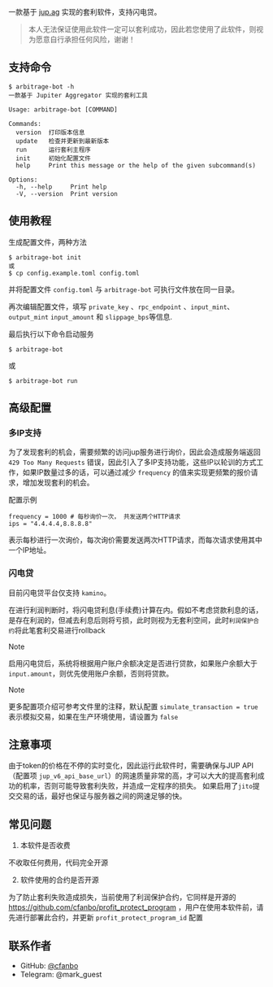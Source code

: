 一款基于 [jup.ag](https://jup.ag/) 实现的套利软件，支持闪电贷。

> 本人无法保证使用此软件一定可以套利成功，因此若您使用了此软件，则视为愿意自行承担任何风险，谢谢！

## 支持命令

```shell
$ arbitrage-bot -h
一款基于 Jupiter Aggregator 实现的套利工具

Usage: arbitrage-bot [COMMAND]

Commands:
  version  打印版本信息
  update   检查并更新到最新版本
  run      运行套利主程序
  init     初始化配置文件
  help     Print this message or the help of the given subcommand(s)

Options:
  -h, --help     Print help
  -V, --version  Print version
```

## 使用教程

生成配置文件，两种方法

```shell
$ arbitrage-bot init
或
$ cp config.example.toml config.toml
```

并将配置文件 `config.toml` 与 `arbitrage-bot` 可执行文件放在同一目录。

再次编辑配置文件，填写 `private_key` 、`rpc_endpoint`
、`input_mint`、`output_mint` `input_amount` 和 `slippage_bps`等信息.

最后执行以下命令启动服务

```shell
$ arbitrage-bot
```

或

```shell
$ arbitrage-bot run
```

## 高级配置

### 多IP支持

为了发现套利的机会，需要频繁的访问jup服务进行询价，因此会造成服务端返回 `429 Too Many Requests` 错误，因此引入了多IP支持功能，这些IP以轮训的方式工作，如果IP数量过多的话，可以通过减少 `frequency` 的值来实现更频繁的报价请求，增加发现套利的机会。

配置示例

```
frequency = 1000 # 每秒询价一次， 共发送两个HTTP请求
ips = "4.4.4.4,8.8.8.8"
```

表示每秒进行一次询价，每次询价需要发送两次HTTP请求，而每次请求使用其中一个IP地址。

### 闪电贷

目前闪电贷平台仅支持 `kamino`。

在进行利润判断时，将闪电贷利息(手续费)计算在内。假如不考虑贷款利息的话，是存在利润的，但减去利息后则将亏损，此时则视为无套利空间，此时`利润保护合约`将此笔套利交易进行rollback

> [!NOTE]
>
> 启用闪电贷后，系统将根据用户账户余额决定是否进行贷款，如果账户余额大于 `input.amount`，则优先使用账户余额，否则将贷款。


> [!NOTE]
> 更多配置项介绍可参考文件里的注释，默认配置 `simulate_transaction = true` 表示模拟交易，如果在生产环境使用，请设置为 `false`

## 注意事项

由于token的价格在不停的实时变化，因此运行此软件时，需要确保与JUP API（配置项
`jup_v6_api_base_url`）的网速质量非常的高，才可以大大的提高套利成功的机率，否则可能导致套利失败，并造成一定程序的损失。
如果启用了`jito`提交交易的话，最好也保证与服务器之间的网速足够的快。

## 常见问题

1. 本软件是否收费

不收取任何费用，代码完全开源

2. 软件使用的合约是否开源

为了防止套利失败造成损失，当前使用了利润保护合约，它同样是开源的 https://github.com/cfanbo/profit_protect_program ，用户在使用本软件前，请先进行部署此合约，并更新 `profit_protect_program_id` 配置



## 联系作者

- GitHub: [@cfanbo](https://github.com/cfanbo)
- Telegram: @mark_guest
